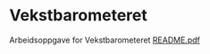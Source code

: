 # Vekstbarometeret
Arbeidsoppgave for Vekstbarometeret 
[README.pdf](https://github.com/JosteinRuen/Vekstbarometeret/files/9780664/README.pdf)
